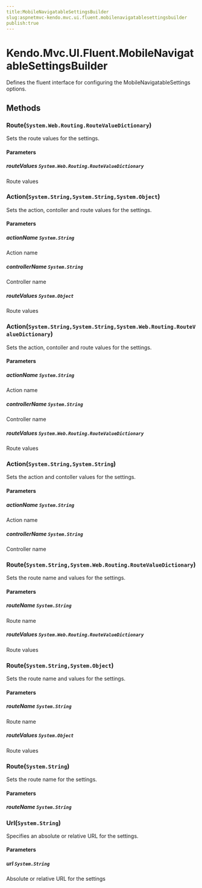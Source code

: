 ```yaml
---
title:MobileNavigatableSettingsBuilder
slug:aspnetmvc-kendo.mvc.ui.fluent.mobilenavigatablesettingsbuilder
publish:true
---
```


# Kendo.Mvc.UI.Fluent.MobileNavigatableSettingsBuilder
Defines the fluent interface for configuring the MobileNavigatableSettings options.



## Methods

### Route(`System.Web.Routing.RouteValueDictionary`)
Sets the route values for the settings.


#### Parameters

##### routeValues `System.Web.Routing.RouteValueDictionary`
Route values





### Action(`System.String,System.String,System.Object`)
Sets the action, contoller and route values for the settings.


#### Parameters

##### actionName `System.String`
Action name

##### controllerName `System.String`
Controller name

##### routeValues `System.Object`
Route values





### Action(`System.String,System.String,System.Web.Routing.RouteValueDictionary`)
Sets the action, contoller and route values for the settings.


#### Parameters

##### actionName `System.String`
Action name

##### controllerName `System.String`
Controller name

##### routeValues `System.Web.Routing.RouteValueDictionary`
Route values





### Action(`System.String,System.String`)
Sets the action and contoller values for the settings.


#### Parameters

##### actionName `System.String`
Action name

##### controllerName `System.String`
Controller name





### Route(`System.String,System.Web.Routing.RouteValueDictionary`)
Sets the route name and values for the settings.


#### Parameters

##### routeName `System.String`
Route name

##### routeValues `System.Web.Routing.RouteValueDictionary`
Route values





### Route(`System.String,System.Object`)
Sets the route name and values for the settings.


#### Parameters

##### routeName `System.String`
Route name

##### routeValues `System.Object`
Route values





### Route(`System.String`)
Sets the route name for the settings.


#### Parameters

##### routeName `System.String`






### Url(`System.String`)
Specifies an absolute or relative URL for the settings.


#### Parameters

##### url `System.String`
Absolute or relative URL for the settings






